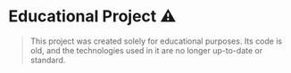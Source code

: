 # Educational Project ⚠️

> This project was created solely for educational purposes. Its code is old, and the technologies used in it are no longer up-to-date or standard.
